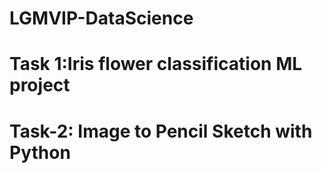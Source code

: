 # LGMVIP-DataScience
# Task 1:Iris flower classification ML project
# Task-2: Image to Pencil Sketch with Python

